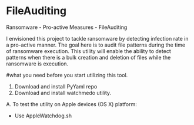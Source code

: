 # FileAuditing
Ransomware - Pro-active Measures - FileAuditing

I envisioned this project to tackle ransomware by detecting infection rate in a pro-active manner. 
The goal here is to audit file patterns during the time of ransomware execution. This utility will enable the ability to detect patterns when there is a bulk creation and deletion of files while the ransomware is execution. 

#what you need before you start utilizing this tool. 
  1. Download and install PyYaml repo
  2. Download and install watchmedo utility. 
  
  
A.  To test the utility on Apple devices (OS X) platform: 
 
- Use AppleWatchdog.sh 
